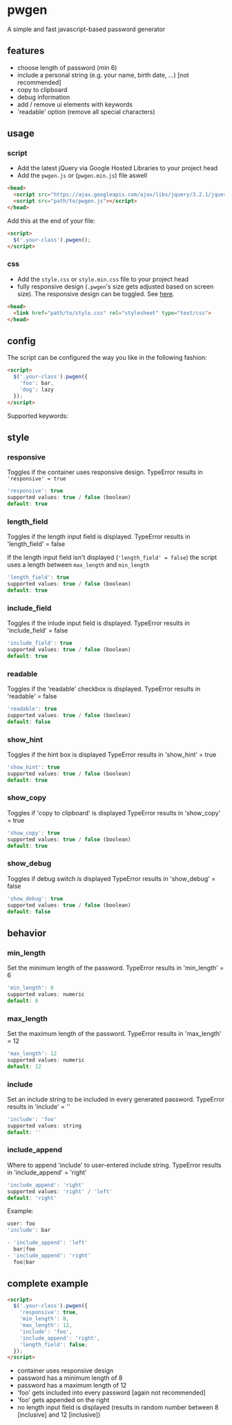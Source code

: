 # pwgen
A simple and fast javascript-based password generator

## features
- choose length of password (min 6)
- include a personal string (e.g. your name, birth date, ...) [not recommended]
- copy to clipboard
- debug information
- add / remove ui elements with keywords
- 'readable' option (remove all special characters)

## usage
### script
- Add the latest jQuery via Google Hosted Libraries to your project head
- Add the `pwgen.js` or (`pwgen.min.js`) file aswell
```html
<head>
  <script src="https://ajax.googleapis.com/ajax/libs/jquery/3.2.1/jquery.min.js"></script>
  <script src="path/to/pwgen.js"></script>
</head>
```
Add this at the end of your file:
```html
<script>
  $('.your-class').pwgen();
</script>
```

### css
- Add the `style.css` or `style.min.css` file to your project head
- fully responsive design (`.pwgen`'s size gets adjusted based on screen size). The responsive design can be toggled. See [here](https://github.com/Techassi/pwgen#responsive).

```html
<head>
  <link href="path/to/style.css" rel="stylesheet" type="text/css">
</head>
```

## config
The script can be configured the way you like in the following fashion: 
```html
<script>
  $('.your-class').pwgen({
    'foo': bar,
    'dog': lazy
  });
</script>
```

Supported keywords:
## style
### responsive
Toggles if the container uses responsive design.
TypeError results in `'responsive' = true`
```javascript
'responsive': true
supported values: true / false (boolean)
default: true
```

### length_field
Toggles if the length input field is displayed.
TypeError results in 'length_field' = false

If the length input field isn't displayed (`'length_field' = false`) the script uses a length between `max_length` and `min_length`
```javascript
'length_field': true
supported values: true / false (boolean)
default: true
```

### include_field
Toggles if the inlude input field is displayed.
TypeError results in 'include_field' = false
```javascript
'include_field': true
supported values: true / false (boolean)
default: true
```

### readable
Toggles if the 'readable' checkbox is displayed.
TypeError results in 'readable' = false
```javascript
'readable': true
supported values: true / false (boolean)
default: false
```

### show_hint
Toggles if the hint box is displayed
TypeError results in 'show_hint' = true
```javascript
'show_hint': true
supported values: true / false (boolean)
default: true
```

### show_copy
Toggles if 'copy to clipboard' is displayed
TypeError results in 'show_copy' = true
```javascript
'show_copy': true
supported values: true / false (boolean)
default: true
```

### show_debug
Toggles if debug switch is displayed
TypeError results in 'show_debug' = false
```javascript
'show_debug': true
supported values: true / false (boolean)
default: false
```

## behavior
### min_length
Set the minimum length of the password.
TypeError results in 'min_length' = 6
```javascript
'min_length': 6
supported values: numeric
default: 6
```

### max_length
Set the maximum length of the password.
TypeError results in 'max_length' = 12
```javascript
'max_length': 12
supported values: numeric
default: 12
```

### include
Set an include string to be included in every generated password.
TypeError results in 'include' = ''
```javascript
'include': 'foo'
supported values: string
default: ''
```

### include_append
Where to append 'include' to user-entered include string.
TypeError results in 'include_append' = 'right'
```javascript
'include_append': 'right'
supported values: 'right' / 'left'
default: 'right'
```
Example:
```javascript
user: foo
'include': bar

- 'include_append': 'left'
  bar|foo
- 'include_append': 'right'
  foo|bar
```

## complete example
```html
<script>
  $('.your-class').pwgen({
    'responsive': true,
    'min_length': 8,
    'max_length': 12,
    'include': 'foo',
    'include_append': 'right',
    'length_field': false;
  });
</script>
```
- container uses responsive design
- password has a minimum length of 8
- password has a maximum length of 12
- 'foo' gets included into every password [again not recommended]
- 'foo' gets appended on the right
- no length input field is displayed (results in random number between 8 [inclusive] and 12 [inclusive])
